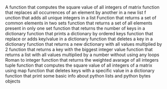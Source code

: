 A function that computes the square value of all integers of matrix function that replaces all occurrences of an element by another in a new list f unction that adds all unique integers in a list Function that returns a set of common elements in two sets function that returns a set of all elements present in only one set function that returns the number of keys in a dictionary function that prints a dictionary by ordered keys function that replace or adds key/value in a dictionary function that deletes a key in a dictionary function that returns a new dictionary with all values multiplied by 2 function that returns a key with the biggest integer value function that returns a list with all values multiplied by a number without using any loops Roman to integer function that returns the weighted avarage of all integers tuple function that computes the square value of all integers of a matrix using map function that deletes keys with a specific value in a dictionary function that print some basic info about python lists and python bytes objects

